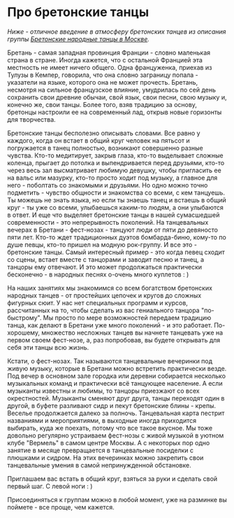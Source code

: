 Про бретонские танцы
====================
_Ниже - отличное введение в атмосферу бретонских танцев из описания группы [Бретонские народные танцы в Москве](https://vk.com/club25749886)._

Бретань - самая западная провинция Франции - словно маленькая страна в стране. Иногда кажется, что с остальной Францией эта местность не имеет ничего общего. Одна француженка, приехав из Тулузы в Кемпер, говорила, что она словно заграницу попала - указатели на языке, которого она не может прочесть. Бретань, несмотря на сильное французское влияние, умудрилась по сей день сохранить свои древние обычаи, свой язык, свои песни, свою музыку и, конечно же, свои танцы. Более того, взяв традицию за основу, бретонцы настроили ее на современный лад, открыв новые горизонты для творчества.

Бретонские танцы бесполезно описывать словами. Все равно у каждого, когда он встает в общий круг человек на пятьсот и погружается в танец полностью, возникают совершенно разные чувства. Кто-то медитирует, закрыв глаза, кто-то выделывает сложные коленца, прыгает до потолка и выпендривается перед друзьями, кто-то через весь зал высматривает любимую девушку, чтобы пригласить ее на вальс или мазурку, кто-то просто ходит под музыку, а главное для него - поболтать со знакомыми и друзьями.
Но одно можно точно подметить - чувство общности и знакомства со всеми, с кем танцуешь. Ты можешь не знать языка, но если ты знаешь танец и встаешь в общий круг - ты уже со всеми, улыбаешься каким-то людям, а они улыбаются в ответ.
И еще что выделяет бретонские танцы в нашей сумасшедшей современности - это непрерывность поколений. На танцевальных вечерах в Бретани - фест-нозах - танцуют люди от пяти до девяносто пяти лет. Кто-то ждет традиционных дуэтов бомбарда-биню, кому-то по душе певцы, кто-то пришел на модную рок-группу. И все это - бретонские танцы.
Самый интересный пример - это когда певец сходит со сцены, встает вместе с танцорами и заводит песню и танец, а танцоры ему отвечают. И это может продолжаться практически бесконечно - в народных песнях о-очень много куплетов : )

На наших занятиях мы знакомимся со всем богатством бретонских народных танцев - от простейших цепочек и кругов до сложных фигурных сюит. У нас нет специальных программ и курсов, рассчитанных на то, чтобы сделать из вас гениального танцора "по-быстрому". Мы просто по мере возможностей передаем традицию танца, как делают в Бретани уже много поколений - и это работает. По-хорошему, множество несложных танцев вы начнете танцевать уже на первом своем фест-нозе, а, раз попробовав, вы будете открывать для себя эти танцы всю жизнь.

Кстати, о фест-нозах. Так называются танцевальные вечеринки под живую музыку, которые в Бретани можно встретить практически везде. Под вечер в основном зале городка или деревни собирается несколько музыкальных команд и практически всё танцующее население. А если музыканты известны и любимы, то танцоры приезжают со всех окрестностей. Музыканты сменяют друг друга, танцы переходят один в другой, в буфете разливают сидр и пекут бретонские блины - крепы. Веселье продолжается далеко за полночь.
Танцевальная карта пестрит названиями и мероприятиями, в выходные иногда приходится выбирать, куда же поехать, потому что все такое вкусное.
Мы тоже довольно регулярно устраиваем фест-нозы с живой музыкой в уютном клубе "Вермель" в самом центре Москвы. А с некоторых пор одно занятие в месяце превращается в танцевальные посиделки с плюшками и сидром. На этих вечеринках можно закрепить свои танцевальные умения в самой непринужденной обстановке.

Приглашаем вас встать в общий круг, взяться за руки и сделать свой первый шаг. С левой ноги : )

Присоединяться к группам можно в любой момент, уже на разминке вы поймете - все проще, чем кажется.
